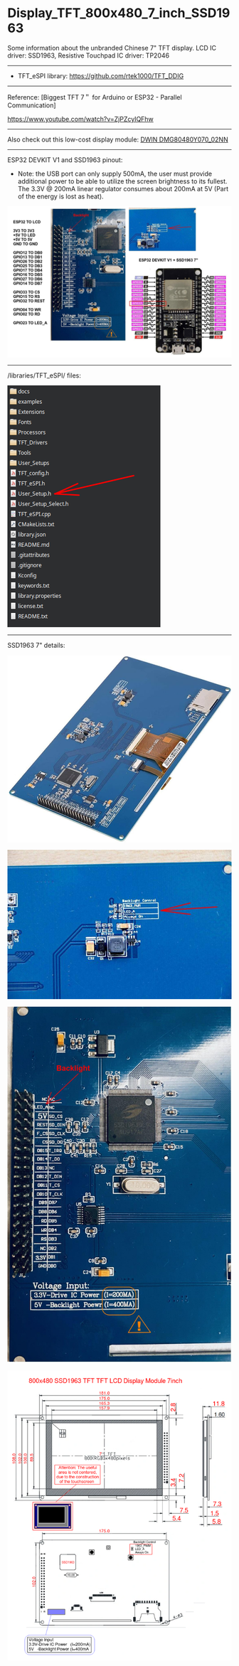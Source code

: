 # Display_TFT_800x480_7_inch_SSD1963
Some information about the unbranded Chinese 7" TFT display. LCD IC driver: SSD1963, Resistive Touchpad IC driver: TP2046

------

- TFT_eSPI library: https://github.com/rtek1000/TFT_DDIG

------

Reference:
[Biggest TFT 7＂ for Arduino or ESP32 - Parallel Communication]

https://www.youtube.com/watch?v=ZjPZcyIQFhw

------

Also check out this low-cost display module: [DWIN DMG80480Y070_02NN](https://github.com/rtek1000/DMG80480Y070_02NN_1st)

------

ESP32 DEVKIT V1 and SSD1963 pinout:

- Note: the USB port can only supply 500mA, the user must provide additional power to be able to utilize the screen brightness to its fullest. The 3.3V @ 200mA linear regulator consumes about 200mA at 5V (Part of the energy is lost as heat).

![img](https://raw.githubusercontent.com/rtek1000/Display_TFT_800x480_7_inch_SSD1963/main/ESP32%2BLCD-pinout1.jpg)

------

/libraries/TFT_eSPI/ files:

![img](https://raw.githubusercontent.com/rtek1000/Display_TFT_800x480_7_inch_SSD1963/main/TFT_eSPI_files.png)

------

SSD1963 7" details:

![img](https://raw.githubusercontent.com/rtek1000/Display_TFT_800x480_7_inch_SSD1963/main/SSD1963.jpg)

![img](https://raw.githubusercontent.com/rtek1000/Display_TFT_800x480_7_inch_SSD1963/main/SSD1963_2.jpg)

![img](https://raw.githubusercontent.com/rtek1000/Display_TFT_800x480_7_inch_SSD1963/main/SSD1963_1.jpg)

![img](https://raw.githubusercontent.com/rtek1000/Display_TFT_800x480_7_inch_SSD1963/main/800x480%20SSD1963%20TFT%20TFT%20LCD%20Display%20Module%207inch.png)
